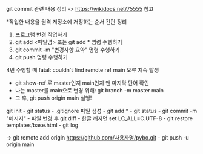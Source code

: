 git commit 관련 내용 정리
-> https://wikidocs.net/75555 참고

*작업한 내용을 원격 저장소에 저장하는 순서 간단 정리
1. 프로그램 변경 작업하기
2. git add <파일명> 또는 git add * 명령 수행하기
3. git commit -m "변경사항 요약" 명령 수행하기
4. git push 명령 수행하기

4번 수행할 때 fatal: couldn't find remote ref main 오류 지속 발생
- git show-ref 로 master인지 main인지 맨 마지막 단어 확인
- 나는 master를 main으로 변경 위해: git branch -m master main
- 그 후, git push origin main 실행!

git init - git status - .gitignore 파일 생성 - git add * - git status - git commit -m "메시지" - 파일 변경 후 git diff - 한글 깨지면 set LC_ALL=C.UTF-8 - git restore templates/base.html - git log
   
-> git remote add origin https://github.com/사용자명/pybo.git - git push -u origin main
